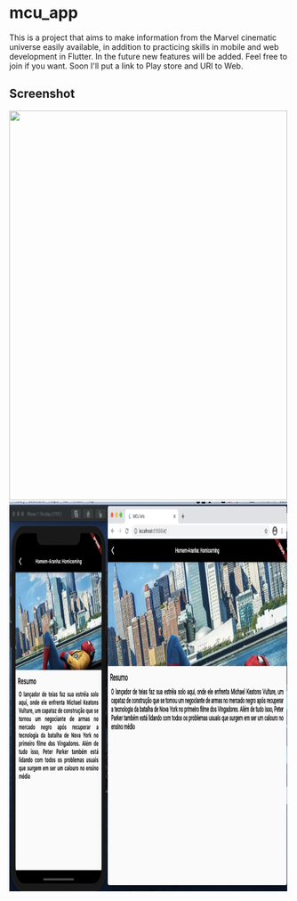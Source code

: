 # mcu_app

This is a project that aims to make information from the Marvel cinematic universe easily available, in addition to practicing skills in mobile and web development in Flutter. In the future new features will be added. Feel free to join if you want. Soon I'll put a link to Play store and URl to Web.

## Screenshot
<img src="images/main_app.png" width = "500" height="700px"/><img src="images/detail_app.png" width = "500" height="700px"/>
